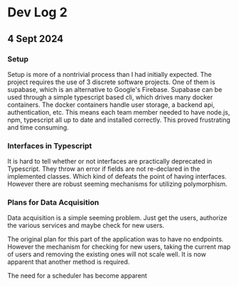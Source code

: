 # Dev Log 2

## 4 Sept 2024

### Setup

Setup is more of a nontrivial process than I had initially expected. The project requires the use of 3 discrete software projects. One of them is supabase, which is an alternative to Google's Firebase. Supabase can be used through a simple typescript based cli, which drives many docker containers. The docker containers handle user storage, a backend api, authentication, etc. This means each team member needed to have node.js, npm, typescript all up to date and installed correctly. This proved frustrating and time consuming. 

### Interfaces in Typescript

It is hard to tell whether or not interfaces are practically deprecated in Typescript. They throw an error if fields are not re-declared in the implemented classes. Which kind of defeats the point of having interfaces. However there are robust seeming mechanisms for utilizing polymorphism.

### Plans for Data Acquisition

Data acquisition is a simple seeming problem. Just get the users, authorize the various services and maybe check for new users.

The original plan for this part of the application was to have no endpoints. However the mechanism for checking for new users, taking the current map of users and removing the existing ones will not scale well. It is now apparent that another method is required.

The need for a scheduler has become apparent